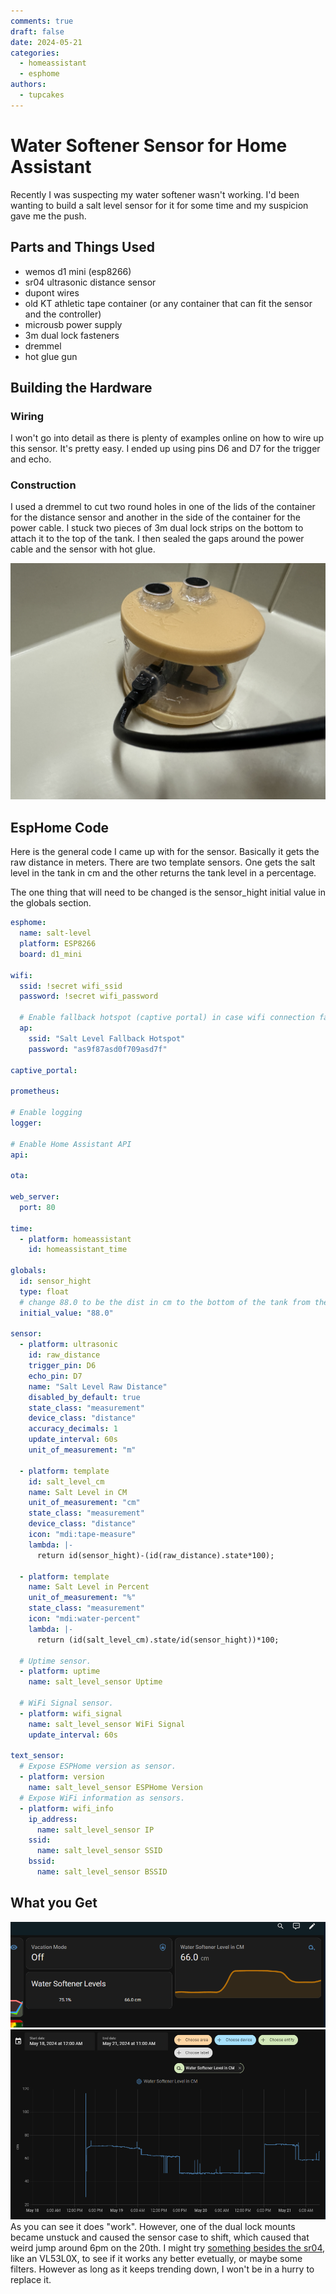 ```yaml
---
comments: true
draft: false
date: 2024-05-21
categories:
  - homeassistant
  - esphome
authors:
  - tupcakes
---
```



# Water Softener Sensor for Home Assistant
Recently I was suspecting my water softener wasn't working. I'd been wanting to build a salt level sensor for it for some time and my suspicion gave me the push.

## Parts and Things Used
 - wemos d1 mini (esp8266)
 - sr04 ultrasonic distance sensor
 - dupont wires
 - old KT athletic tape container (or any container that can fit the sensor and the controller)
 - microusb power supply
 - 3m dual lock fasteners
 - dremmel
 - hot glue gun

<!-- more -->

## Building the Hardware
### Wiring
I won't go into detail as there is plenty of examples online on how to wire up this sensor. It's pretty easy. I ended up using pins D6 and D7 for the trigger and echo.

### Construction
I used a dremmel to cut two round holes in one of the lids of the container for the distance sensor and another in the side of the container for the power cable. I stuck two pieces of 3m dual lock strips on the bottom to attach it to the top of the tank. I then sealed the gaps around the power cable and the sensor with hot glue.

![alt text](assets/2024-05-21-salt-sensor-2.jpg)

## EspHome Code
Here is the general code I came up with for the sensor. Basically it gets the raw distance in meters. There are two template sensors. One gets the salt level in the tank in cm and the other returns the tank level in a percentage.

The one thing that will need to be changed is the sensor_hight initial value in the globals section.

```yaml
esphome:
  name: salt-level
  platform: ESP8266
  board: d1_mini

wifi:
  ssid: !secret wifi_ssid
  password: !secret wifi_password

  # Enable fallback hotspot (captive portal) in case wifi connection fails
  ap:
    ssid: "Salt Level Fallback Hotspot"
    password: "as9f87asd0f709asd7f"

captive_portal:

prometheus:

# Enable logging
logger:

# Enable Home Assistant API
api:

ota:

web_server:
  port: 80

time:
  - platform: homeassistant
    id: homeassistant_time

globals:
  id: sensor_hight
  type: float
  # change 88.0 to be the dist in cm to the bottom of the tank from the mounting point of the sensor
  initial_value: "88.0"

sensor:
  - platform: ultrasonic
    id: raw_distance
    trigger_pin: D6
    echo_pin: D7
    name: "Salt Level Raw Distance"
    disabled_by_default: true
    state_class: "measurement"
    device_class: "distance"
    accuracy_decimals: 1
    update_interval: 60s
    unit_of_measurement: "m"

  - platform: template
    id: salt_level_cm
    name: Salt Level in CM
    unit_of_measurement: "cm"
    state_class: "measurement"
    device_class: "distance"
    icon: "mdi:tape-measure"
    lambda: |-
      return id(sensor_hight)-(id(raw_distance).state*100);

  - platform: template
    name: Salt Level in Percent
    unit_of_measurement: "%"
    state_class: "measurement"
    icon: "mdi:water-percent"
    lambda: |-
      return (id(salt_level_cm).state/id(sensor_hight))*100;

  # Uptime sensor.
  - platform: uptime
    name: salt_level_sensor Uptime

  # WiFi Signal sensor.
  - platform: wifi_signal
    name: salt_level_sensor WiFi Signal
    update_interval: 60s

text_sensor:
  # Expose ESPHome version as sensor.
  - platform: version
    name: salt_level_sensor ESPHome Version
  # Expose WiFi information as sensors.
  - platform: wifi_info
    ip_address:
      name: salt_level_sensor IP
    ssid:
      name: salt_level_sensor SSID
    bssid:
      name: salt_level_sensor BSSID
```

## What you Get
![alt text](assets/2024-05-21-salt-sensor.png)
![alt text](assets/2024-05-21-salt-sensor-1.png)
As you can see it does "work". However, one of the dual lock mounts became unstuck and caused the sensor case to shift, which caused that weird jump around 6pm on the 20th. I might try [something besides the sr04](https://esphome.io/#distance), like an VL53L0X, to see if it works any better evetually, or maybe some filters. However as long as it keeps trending down, I won't be in a hurry to replace it.